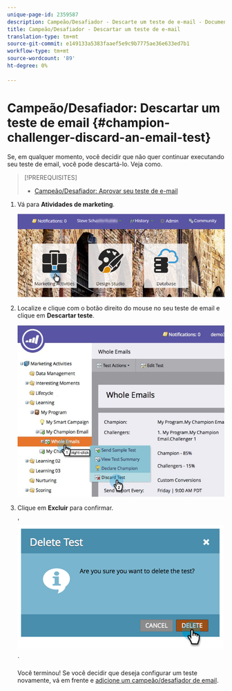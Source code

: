 ```yaml
---
unique-page-id: 2359587
description: Campeão/Desafiador - Descarte um teste de e-mail - Documentos do Marketing - Documentação do produto
title: Campeão/Desafiador - Descartar um teste de e-mail
translation-type: tm+mt
source-git-commit: e149133a5383faaef5e9c9b7775ae36e633ed7b1
workflow-type: tm+mt
source-wordcount: '89'
ht-degree: 0%

---
```



# Campeão/Desafiador: Descartar um teste de email {#champion-challenger-discard-an-email-test}

Se, em qualquer momento, você decidir que não quer continuar executando seu teste de email, você pode descartá-lo. Veja como.

>[!PREREQUISITES]
>
>* [Campeão/Desafiador: Aprovar seu teste de e-mail](champion-challenger-approve-your-email-test.md)

>



1. Vá para **Atividades de marketing**.

   ![](assets/login-marketing-activities-3.png)

1. Localize e clique com o botão direito do mouse no seu teste de email e clique em **Descartar teste**.

   ![](assets/champion5.jpg)

1. Clique em **Excluir** para confirmar.

   &#39; ![](assets/image2014-9-15-14-3a17-3a11.png)

   `

   Você terminou! Se você decidir que deseja configurar um teste novamente, vá em frente e [adicione um campeão/desafiador de email](add-an-email-champion-challenger.md).

